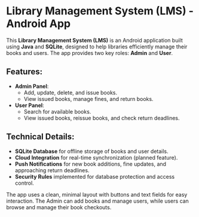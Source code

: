 # Library Management System (LMS) - Android App

This **Library Management System (LMS)** is an Android application built using **Java** and **SQLite**, designed to help libraries efficiently manage their books and users. The app provides two key roles: **Admin** and **User**.

## Features:
- **Admin Panel**:
  - Add, update, delete, and issue books.
  - View issued books, manage fines, and return books.
- **User Panel**:
  - Search for available books.
  - View issued books, reissue books, and check return deadlines.
  
## Technical Details:
- **SQLite Database** for offline storage of books and user details.
- **Cloud Integration** for real-time synchronization (planned feature).
- **Push Notifications** for new book additions, fine updates, and approaching return deadlines.
- **Security Rules** implemented for database protection and access control.

The app uses a clean, minimal layout with buttons and text fields for easy interaction. The Admin can add books and manage users, while users can browse and manage their book checkouts.
